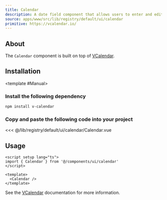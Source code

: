 ```yaml
---
title: Calendar
description: A date field component that allows users to enter and edit date.
source: apps/www/src/lib/registry/default/ui/calendar 
primitive: https://vcalendar.io/
---
```



<ComponentPreview name="CalendarDemo"  /> 

## About

The `Calendar` component is built on top of [VCalendar](https://vcalendar.io/getting-started/installation.html).

## Installation

<TabPreview name="CLI">
<template #CLI>

```bash
npx shadcn-vue@latest add calendar
```
</template>

<template #Manual>

<Steps>

### Install the following dependency

```bash
npm install v-calendar
```

### Copy and paste the following code into your project


<<< @/lib/registry/default/ui/calendar/Calendar.vue


</Steps>


</template>
</TabPreview>

## Usage

```vue
<script setup lang="ts">
import { Calendar } from '@/components/ui/calendar'
</script>

<template>
  <Calendar />
</template>
```

See the [VCalendar](https://vcalendar.io/getting-started/installation.html) documentation for more information.


